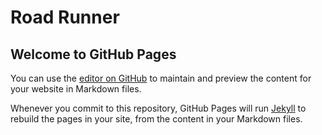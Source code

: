 # Road Runner




## Welcome to GitHub Pages

You can use the [editor on GitHub](https://github.com/iamprakhargupta/web/edit/master/README.md) to maintain and preview the content for your website in Markdown files.

Whenever you commit to this repository, GitHub Pages will run [Jekyll](https://jekyllrb.com/) to rebuild the pages in your site, from the content in your Markdown files.


